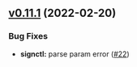 
<a name="v0.11.1"></a>
## [v0.11.1](https://github.com/jdxj/sign/compare/v0.11.0+2.d00aac5...v0.11.1) (2022-02-20)

### Bug Fixes

* **signctl:** parse param error ([#22](https://github.com/jdxj/sign/issues/22))

